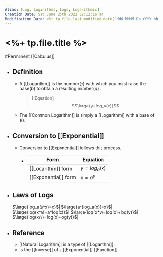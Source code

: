 ```yaml
---
Alias: [Log, Logarithms, Logs, Logarithmic]
Creation Date: Sat June 25th 2022 02:12:16 am 
Modification Date: <%+ tp.file.last_modified_date("ddd MMMM Do YYYY hh:mm:ss a") %>
---
```

# <%+ tp.file.title %>
#Permanent [[Calculus]]

- ## Definition
	- A [[Logarithm]] is the number($c$) with which you must raise the base($b$) to obtain a resulting number($a$) .
	  > [!Equation]
	  > $$\large{y=log_a(x)}$$
	- The [[Common Logarithm]] is simply a [[Logarithm]] with a base of 10.
- ## Conversion to [[Exponential]]
	- Conversion to [[Exponential]] follows this process.
		- Form|Equation
		  ---|---
		  [[Logarithm]] form|$y=log_{a}(x)$
		  [[Exponential]] form|$x=a^y$
- ## Laws of Logs
	
	$\large{log_a(a^x)=x}$|
	$\large{a^{log_a(x)}=x}$|
	$\large{log(x^a)=a*log(x)}$|
	$\large{log(x*y)=log(x)+log(y)}$|
	$\large{log(x/y)=log(x)-log(y)}$|
- ## Reference
	- [[Natural Logarithm]] is a type of [[Logarithm]].
	- Is the [[Inverse]] of a [[Exponential]] [[Function]]
